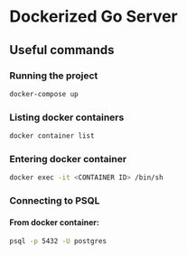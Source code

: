 # Dockerized Go Server

## Useful commands
### Running the project
``` bash
docker-compose up
```
### Listing docker containers
```bash
docker container list
```
### Entering docker container 
```bash
docker exec -it <CONTAINER ID> /bin/sh
```
### Connecting to PSQL
#### From docker container:
``` bash
psql -p 5432 -U postgres
```